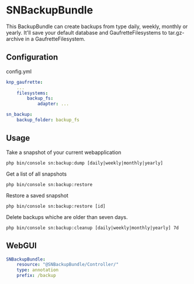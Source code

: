# SNBackupBundle

This BackupBundle can create backups from type daily, weekly, monthly or yearly. It'll save your default database and GaufretteFilesystems to tar.gz-archive in a GaufretteFilesystem.

## Configuration

config.yml

```yaml
knp_gaufrette:
    ...
    filesystems:
        backup_fs:
            adapter: ...

sn_backup:
    backup_folder: backup_fs
```

## Usage

Take a snapshot of your current webapplication

    php bin/console sn:backup:dump [daily|weekly|monthly|yearly]

Get a list of all snapshots

    php bin/console sn:backup:restore

Restore a saved snapshot

    php bin/console sn:backup:restore [id]
    
Delete backups whiche are older than seven days.

    php bin/console sn:backup:cleanup [daily|weekly|monthly|yearly] 7d
    
## WebGUI

```yaml
SNBackupBundle:
    resource: "@SNBackupBundle/Controller/"
    type: annotation
    prefix: /backup
```